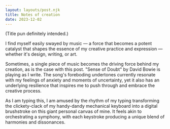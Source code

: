 ```yaml
---
layout: layouts/post.njk
title: Notes of creation
date: 2023-12-02
---
```

(Title pun definitely intended.)

I find myself easily swayed by music — a force that becomes a potent catalyst that shapes the essence of my creative practice and expression — whether it's design, writing, or art.

Sometimes, a single piece of music becomes the driving force behind my creation, as is the case with this post. "Sense of Doubt" by David Bowie is playing as I write. The song's foreboding undertones currently resonate with my feelings of anxiety and moments of uncertainty, yet it also has an underlying resilience that inspires me to push through and embrace the creative process.

As I am typing this, I am amused by the rhythm of my typing transforming the clickety-clack of my handy-dandy mechanical keyboard into a digital brushstroke on this giant personal canvas of mine. It feels akin to orchestrating a symphony, with each keystroke producing a unique blend of harmonies and dissonances.